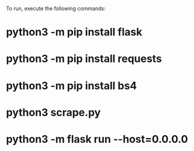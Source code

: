 To run, execute the following commands:
# python3 -m pip install flask
# python3 -m pip install requests
# python3 -m pip install bs4
# python3 scrape.py
# python3 -m flask run --host=0.0.0.0

